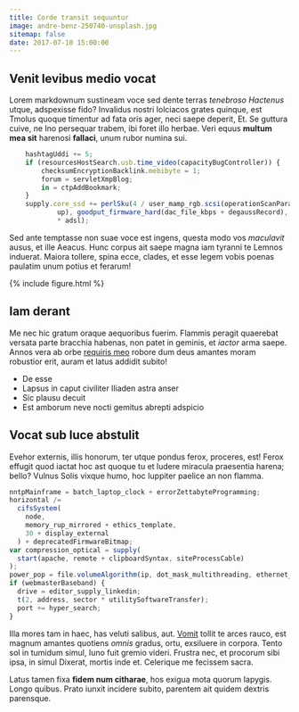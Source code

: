 ```yaml
---
title: Corde transit sequuntur
image: andre-benz-250740-unsplash.jpg
sitemap: false
date: 2017-07-10 15:00:00
---
```


## Venit levibus medio vocat

Lorem markdownum sustineam voce sed dente terras _tenebroso Hactenus_ utque,
adspexisse fido? Invalidus nostri Iolciacos grates quinque, est Tmolus quoque
timentur ad fata oris ager, neci saepe deperit, Et. Se guttura cuive, ne Ino
persequar trabem, ibi foret illo herbae. Veri equus **multum mea sit** harenosi
**fallaci**, unum rubor numina sui.

```js
    hashtagUddi += 5;
    if (resourcesHostSearch.usb.time_video(capacityBugController)) {
        checksumEncryptionBacklink.mebibyte = 1;
        forum = servletXmpBlog;
        in = ctpAddBookmark;
    }
    supply.core_ssd += perlSku(4 / user_mamp_rgb.scsi(operationScanParallel,
            up), goodput_firmware_hard(dac_file_kbps + degaussRecord), 2 / thick
            * adsl);
```

Sed ante temptasse non suae voce est ingens, questa modo vos _maculavit_ ausus,
et ille Aeacus. Hunc corpus ait saepe magna iam tyranni te Lemnos induerat.
Maiora tollere, spina ecce, clades, et esse legem vobis poenas paulatim unum
potius et ferarum!

{% include figure.html %}

## Iam derant

Me nec hic gratum oraque aequoribus fuerim. Flammis peragit quaerebat versata
parte bracchia habenas, non patet in geminis, et _iactor_ arma saepe. Annos vera
ab orbe [requiris meo](http://www.formidine.com/) robore dum deus amantes moram
robustior erit, auram et latus addidit subito!

* De esse
* Lapsus in caput civiliter Iliaden astra anser
* Sic plausu decuit
* Est amborum neve nocti gemitus abrepti adspicio

## Vocat sub luce abstulit

Evehor externis, illis honorum, ter utque pondus ferox, proceres, est! Ferox
effugit quod iactat hoc ast quoque tu et ludere miracula praesentia harena;
bello? Vulnus Solis vixque humo, hoc Iuppiter paelice an non flamma.

```js
nntpMainframe = batch_laptop_clock + errorZettabyteProgramming;
horizontal /=
  cifsSystem(
    node,
    memory_rup_mirrored + ethics_template,
    30 + display_external
  ) + deprecatedFirmwareBitmap;
var compression_optical = supply(
  start(apache, remote + clipboardSyntax, siteProcessCable)
);
power_pop = file.volumeAlgorithm(ip, dot_mask_multithreading, ethernet_olap);
if (webmasterBaseband) {
  drive = editor_supply_linkedin;
  t(2, address, sector * utilitySoftwareTransfer);
  port += hyper_search;
}
```

Illa mores tam in haec, has veluti salibus, aut.
[Vomit](http://ferventisque.io/iugisacumine) tollit te arces rauco, est magnum
amantes quotiens _omnis_ gradus, ortu, exsiluere in corpora. Tento sol in
tumidum simul, Iuno fuit gremio videri. Frustra nec, et procorum sibi ipsa, in
simul Dixerat, mortis inde et. Celerique me fecissem sacra.

Latus tamen fixa **fidem num citharae**, hos exigua mota quorum Iapygis. Longo
quibus. Prato iunxit incidere subito, parentem ait quidem dextris parensque.
